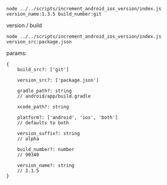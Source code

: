     node ../../scripts/increment_android_ios_version/index.js version_name:1.3.5 build_number:git

version / build

    node ../../scripts/increment_android_ios_version/index.js version_src:package.json
    
params:
    
    {
        build_src?: ['git']
        
        version_src?: ['package.json']
        
        gradle_path?: string 
        // android/app/build.gradle
        
        xcode_path?: string
        
        platform?: ['android', 'ios', 'both'] 
        // defaults to both
        
        version_suffix?: string 
        // alpha
        
        build_number?: number 
        // 90340
        
        version_name?: string 
        // 2.1.5
    }
